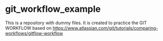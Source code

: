 git_workflow_example
====================

This is a repository with dummy files. It is created to practice the GIT WORKFLOW based on https://www.atlassian.com/git/tutorials/comparing-workflows/gitflow-workflow
